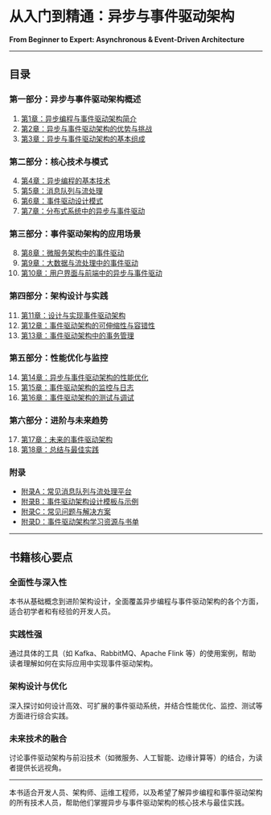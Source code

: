 # 从入门到精通：异步与事件驱动架构

**From Beginner to Expert: Asynchronous & Event-Driven Architecture**

---

## 目录

### 第一部分：异步与事件驱动架构概述

1. [第1章：异步编程与事件驱动架构简介](1-1-Introduction-to-Data-Management-and-Storage.md)
2. [第2章：异步与事件驱动架构的优势与挑战](1-2-Advantages-and-Challenges-of-Asynchronous-and-Event-Driven-Architecture.md)
3. [第3章：异步与事件驱动架构的基本组成](1-3-Basic-Components-of-Asynchronous-and-Event-Driven-Architecture.md)

### 第二部分：核心技术与模式

4. [第4章：异步编程的基本技术](1-4-Basic-Techniques-of-Asynchronous-Programming.md)
5. [第5章：消息队列与流处理](1-5-Message-Queues-and-Stream-Processing.md)
6. [第6章：事件驱动设计模式](1-6-Event-Driven-Design-Patterns.md)
7. [第7章：分布式系统中的异步与事件驱动](1-7-Asynchronous-and-Event-Driven-in-Distributed-Systems.md)

### 第三部分：事件驱动架构的应用场景

8. [第8章：微服务架构中的事件驱动](1-8-Event-Driven-in-Microservices-Architecture.md)
9. [第9章：大数据与流处理中的事件驱动](1-9-Event-Driven-in-Big-Data-and-Stream-Processing.md)
10. [第10章：用户界面与前端中的异步与事件驱动](1-10-Asynchronous-and-Event-Driven-in-Frontend.md)

### 第四部分：架构设计与实践

11. [第11章：设计与实现事件驱动架构](1-11-Designing-and-Implementing-Event-Driven-Architecture.md)
12. [第12章：事件驱动架构的可伸缩性与容错性](1-12-Scalability-and-Fault-Tolerance-in-Event-Driven-Architecture.md)
13. [第13章：事件驱动架构中的事务管理](1-13-Transaction-Management-in-Event-Driven-Architecture.md)

### 第五部分：性能优化与监控

14. [第14章：异步与事件驱动架构的性能优化](1-14-Performance-Optimization-in-Asynchronous-and-Event-Driven-Architecture.md)
15. [第15章：事件驱动架构的监控与日志](1-15-Monitoring-and-Logging-in-Event-Driven-Architecture.md)
16. [第16章：事件驱动架构的测试与调试](1-16-Testing-and-Debugging-in-Event-Driven-Architecture.md)

### 第六部分：进阶与未来趋势

17. [第17章：未来的事件驱动架构](1-17-Future-of-Event-Driven-Architecture.md)
18. [第18章：总结与最佳实践](1-18-Summary-and-Best-Practices.md)

### 附录

- [附录A：常见消息队列与流处理平台](Appendix-A-Common-Message-Queues-and-Stream-Processing-Platforms.md)
- [附录B：事件驱动架构设计模板与示例](Appendix-B-Event-Driven-Architecture-Design-Templates-and-Examples.md)
- [附录C：常见问题与解决方案](Appendix-C-Common-Problems-and-Solutions.md)
- [附录D：事件驱动架构学习资源与书单](Appendix-D-Learning-Resources-and-Book-List.md)

---

## 书籍核心要点

### 全面性与深入性
本书从基础概念到进阶架构设计，全面覆盖异步编程与事件驱动架构的各个方面，适合初学者和有经验的开发人员。

### 实践性强
通过具体的工具（如 Kafka、RabbitMQ、Apache Flink 等）的使用案例，帮助读者理解如何在实际应用中实现事件驱动架构。

### 架构设计与优化
深入探讨如何设计高效、可扩展的事件驱动系统，并结合性能优化、监控、测试等方面进行综合实践。

### 未来技术的融合
讨论事件驱动架构与前沿技术（如微服务、人工智能、边缘计算等）的结合，为读者提供长远视角。

---

本书适合开发人员、架构师、运维工程师，以及希望了解异步编程和事件驱动架构的所有技术人员，帮助他们掌握异步与事件驱动架构的核心技术与最佳实践。